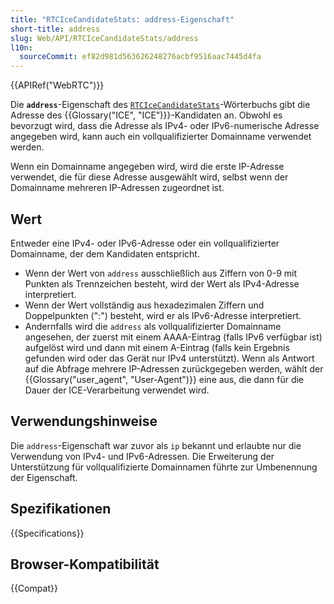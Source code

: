 ```yaml
---
title: "RTCIceCandidateStats: address-Eigenschaft"
short-title: address
slug: Web/API/RTCIceCandidateStats/address
l10n:
  sourceCommit: ef82d981d563626248276acbf9516aac7445d4fa
---
```


{{APIRef("WebRTC")}}

Die **`address`**-Eigenschaft des [`RTCIceCandidateStats`](/de/docs/Web/API/RTCIceCandidateStats)-Wörterbuchs gibt die Adresse des {{Glossary("ICE", "ICE")}}-Kandidaten an.
Obwohl es bevorzugt wird, dass die Adresse als IPv4- oder IPv6-numerische Adresse angegeben wird, kann auch ein vollqualifizierter Domainname verwendet werden.

Wenn ein Domainname angegeben wird, wird die erste IP-Adresse verwendet, die für diese Adresse ausgewählt wird, selbst wenn der Domainname mehreren IP-Adressen zugeordnet ist.

## Wert

Entweder eine IPv4- oder IPv6-Adresse oder ein vollqualifizierter Domainname, der dem Kandidaten entspricht.

- Wenn der Wert von `address` ausschließlich aus Ziffern von 0-9 mit Punkten als Trennzeichen besteht, wird der Wert als IPv4-Adresse interpretiert.
- Wenn der Wert vollständig aus hexadezimalen Ziffern und Doppelpunkten (":") besteht, wird er als IPv6-Adresse interpretiert.
- Andernfalls wird die `address` als vollqualifizierter Domainname angesehen, der zuerst mit einem AAAA-Eintrag (falls IPv6 verfügbar ist) aufgelöst wird und dann mit einem A-Eintrag (falls kein Ergebnis gefunden wird oder das Gerät nur IPv4 unterstützt).
  Wenn als Antwort auf die Abfrage mehrere IP-Adressen zurückgegeben werden, wählt der {{Glossary("user_agent", "User-Agent")}} eine aus, die dann für die Dauer der ICE-Verarbeitung verwendet wird.

## Verwendungshinweise

Die `address`-Eigenschaft war zuvor als `ip` bekannt und erlaubte nur die Verwendung von IPv4- und IPv6-Adressen. Die Erweiterung der Unterstützung für vollqualifizierte Domainnamen führte zur Umbenennung der Eigenschaft.

## Spezifikationen

{{Specifications}}

## Browser-Kompatibilität

{{Compat}}
